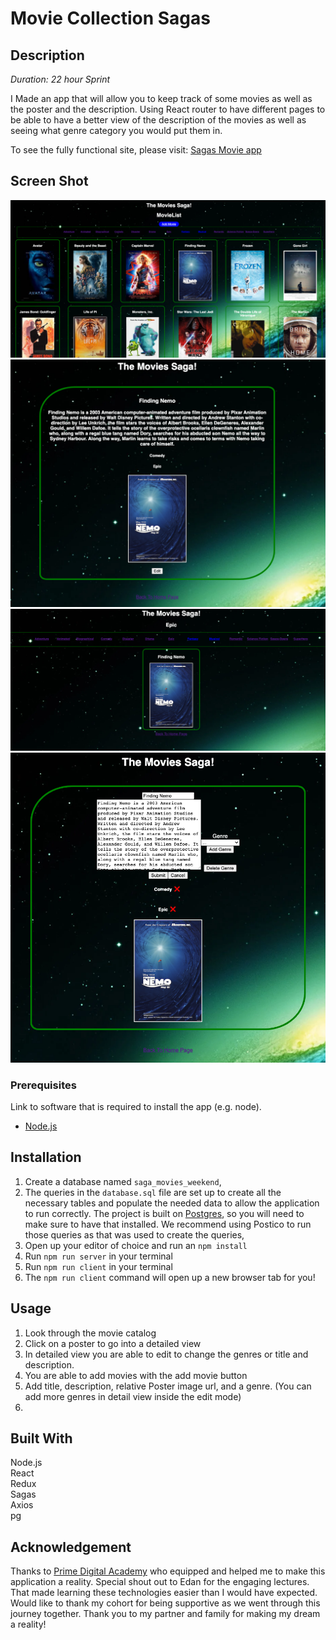 # Movie Collection Sagas

## Description

_Duration: 22 hour Sprint_

I Made an app that will allow you to keep track of some movies as well as the poster and the description. Using React router to have different pages to be able to have a better view of the description of the movies as well as seeing what genre category you would put them in.

To see the fully functional site, please visit: [Sagas Movie app](https://glacial-springs-57525.herokuapp.com/#/)

## Screen Shot

![Screenshot of the home page](./img/homepage.png)
![Screenshot of details page](./img/details.png)
![Screenshot of by Genres](./img/byGenre.png)
![Screenshot of edit mode](./img/editmode.png)

### Prerequisites

Link to software that is required to install the app (e.g. node).

- [Node.js](https://nodejs.org/en/)

## Installation

1. Create a database named `saga_movies_weekend`,
2. The queries in the `database.sql` file are set up to create all the necessary tables and populate the needed data to allow the application to run correctly. The project is built on [Postgres](https://www.postgresql.org/download/), so you will need to make sure to have that installed. We recommend using Postico to run those queries as that was used to create the queries, 
3. Open up your editor of choice and run an `npm install`
4. Run `npm run server` in your terminal
5. Run `npm run client` in your terminal
6. The `npm run client` command will open up a new browser tab for you!

## Usage

1. Look through the movie catalog
2. Click on a poster to go into a detailed view
3. In detailed view you are able to edit to change the genres or title and description.
4. You are able to add movies with the add movie button
5. Add title, description, relative Poster image url, and a genre. (You can add more genres in detail view inside the edit mode)
6. 


## Built With

Node.js<br>
React<br>
Redux<br>
Sagas<br>
Axios<br>
pg<br>




## Acknowledgement
Thanks to [Prime Digital Academy](www.primeacademy.io) who equipped and helped me to make this application a reality. Special shout out to Edan for the engaging lectures. That made learning these technologies easier than I would have expected. Would like to thank my cohort for being supportive as we went through this journey together. Thank you to my partner and family for making my dream a reality!

